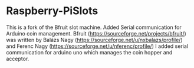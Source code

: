 # Raspberry-PiSlots
This is a fork of the Bfruit slot machine. Added Serial communication for Arduino coin management.
Bfruit (https://sourceforge.net/projects/bfruit/) was written by Balázs Nagy (https://sourceforge.net/u/nxbalazs/profile/) and Ferenc Nagy (https://sourceforge.net/u/nferenc/profile/)
I added serial communication for arduino uno which manages the coin hopper and acceptor.
